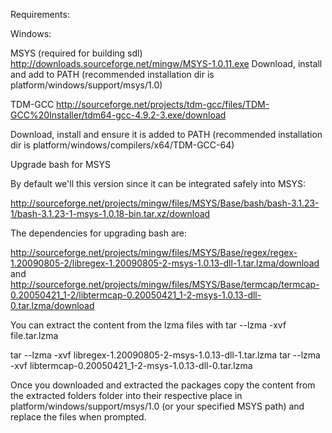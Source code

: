 Requirements:

Windows:

MSYS (required for building sdl)
http://downloads.sourceforge.net/mingw/MSYS-1.0.11.exe
Download, install and add to PATH
(recommended installation dir is platform/windows/support/msys/1.0)

TDM-GCC
http://sourceforge.net/projects/tdm-gcc/files/TDM-GCC%20Installer/tdm64-gcc-4.9.2-3.exe/download

Download, install and ensure it is added to PATH
(recommended installation dir is platform/windows/compilers/x64/TDM-GCC-64)

Upgrade bash for MSYS

By default we'll this version since it can be integrated safely into MSYS:

http://sourceforge.net/projects/mingw/files/MSYS/Base/bash/bash-3.1.23-1/bash-3.1.23-1-msys-1.0.18-bin.tar.xz/download

The dependencies for upgrading bash are:

http://sourceforge.net/projects/mingw/files/MSYS/Base/regex/regex-1.20090805-2/libregex-1.20090805-2-msys-1.0.13-dll-1.tar.lzma/download
and
http://sourceforge.net/projects/mingw/files/MSYS/Base/termcap/termcap-0.20050421_1-2/libtermcap-0.20050421_1-2-msys-1.0.13-dll-0.tar.lzma/download

You can extract the content from the lzma files with tar --lzma -xvf file.tar.lzma

tar --lzma -xvf libregex-1.20090805-2-msys-1.0.13-dll-1.tar.lzma
tar --lzma -xvf libtermcap-0.20050421_1-2-msys-1.0.13-dll-0.tar.lzma

Once you downloaded and extracted the packages copy the content from the extracted folders folder into their respective place in platform/windows/support/msys/1.0 (or your specified MSYS path) and replace the files when prompted.